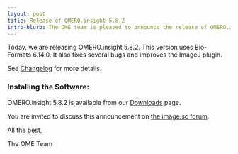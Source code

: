```yaml
---
layout: post
title: Release of OMERO.insight 5.8.2
intro-blurb: The OME team is pleased to announce the release of OMERO.insight 5.8.2
---
```


Today, we are releasing OMERO.insight 5.8.2. This version uses Bio-Formats 6.14.0.
It also fixes several bugs and improves the ImageJ plugin.

See [Changelog](https://github.com/ome/omero-insight/blob/v5.8.2/CHANGELOG.md) for more details.

### Installing the Software:

OMERO.insight 5.8.2 is available from our
[Downloads](https://www.openmicroscopy.org/omero/downloads/) page.

You are invited to discuss this announcement on
[the image.sc forum](https://forum.image.sc/).

All the best,

The OME Team
